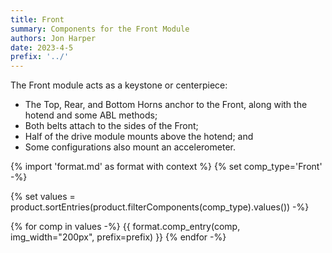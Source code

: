 ```yaml
---
title: Front
summary: Components for the Front Module
authors: Jon Harper
date: 2023-4-5
prefix: '../'
---
```


The Front module acts as a keystone or centerpiece:

- The Top, Rear, and Bottom Horns anchor to the Front, along with the hotend and some ABL methods;
- Both belts attach to the sides of the Front;
- Half of the drive module mounts above the hotend; and
- Some configurations also mount an accelerometer.

{% import 'format.md' as format with context %}
{% set comp_type='Front' -%}

{% set values = product.sortEntries(product.filterComponents(comp_type).values()) -%}

{% for comp in values -%}
{{ format.comp_entry(comp, img_width="200px", prefix=prefix) }}
{% endfor -%}